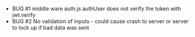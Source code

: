 - BUG #1 middle ware auth.js authUser does not verify the token with jwt.verify
- BUG #2 No validation of inputs - could cause crash to server or server to lock up if bad data was sent
